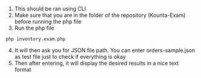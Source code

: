 1. This should be ran using CLI 
2. Make sure that you are in the folder of the repository (Kounta-Exam) before running the php file
3. Run the php file
````
php inventory.exam.php
````
4. It will then ask you for JSON file path. You can enter orders-sample.json as test file just to check if everything is okay
5. Then after entering, it will display the desired results in a nice text format
